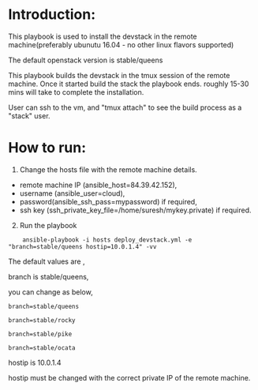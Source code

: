 # Introduction:

This playbook is used to install the devstack in the remote machine(preferably ubunutu 16.04 - no other linux flavors supported)

The default openstack version is stable/queens

This playbook builds the devstack in the tmux session of the remote machine. Once it started build the stack the playbook ends. roughly 15-30 mins will take to complete the installation.

User can ssh to the vm, and "tmux attach" to see the build process as a "stack" user.


# How to run:

1. Change the hosts file with the remote machine details.

- remote machine IP (ansible_host=84.39.42.152), 
- username (ansible_user=cloud), 
- password(ansible_ssh_pass=mypassword) if required,  
- ssh key (ssh_private_key_file=/home/suresh/mykey.private) if required.

2. Run the playbook


```
	ansible-playbook -i hosts deploy_devstack.yml -e "branch=stable/queens hostip=10.0.1.4" -vv
```

The default values are ,

branch  is stable/queens,

you can change as below,

 	branch=stable/queens 

 	branch=stable/rocky

	branch=stable/pike

	branch=stable/ocata


hostip is 10.0.1.4

hostip must be changed with the correct private IP of the remote machine.

